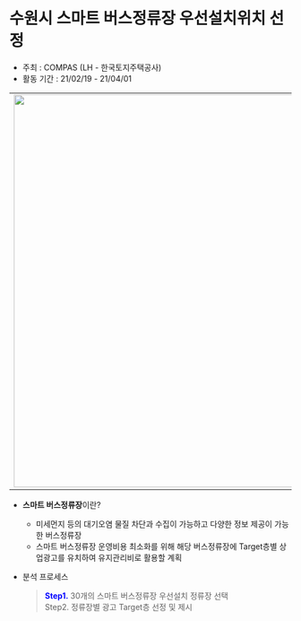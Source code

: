 # 수원시 스마트 버스정류장 우선설치위치 선정  
  
* 주최 : COMPAS (LH - 한국토지주택공사)  
* 활동 기간 : 21/02/19 - 21/04/01  

<table>
  <tr>
    <td align="left"><img src="https://user-images.githubusercontent.com/54944069/114996339-b2376a00-9ed9-11eb-8026-fb8224884324.PNG" width="700px" alt=""/></a></td>
  </tr>
</table>

* **스마트 버스정류장**이란?
  * 미세먼지 등의 대기오염 물질 차단과 수집이 가능하고 다양한 정보 제공이 가능한 버스정류장  
  * 스마트 버스정류장 운영비용 최소화를 위해 해당 버스정류장에 Target층별 상업광고를 유치하여 유지관리비로 활용할 계획   

* 분석 프로세스  
  > <span style="color:blue">**Step1.**</span> 30개의 스마트 버스정류장 우선설치 정류장 선택  
  > Step2. 정류장별 광고 Target층 선정 및 제시
